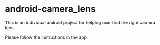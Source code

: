 # android-camera_lens
This is an individual android project for helping user find the right camera lens

Please follow the instructions in the app
